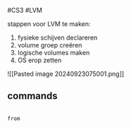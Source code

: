 #CS3 #LVM 

stappen voor LVM te maken:
1. fysieke schijven declareren 
2. volume groep creëren
3. logische volumes maken
4. OS erop zetten


![[Pasted image 20240923075001.png]]

## commands

```dataview

from 
```